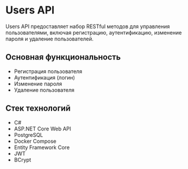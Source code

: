 # Users API
Users API предоставляет набор RESTful методов для управления пользователями, включая регистрацию, аутентификацию, изменение пароля и удаление пользователей.

## Основная функциональность
- Регистрация пользователя
- Аутентификация (логин)
- Изменение пароля
- Удаление пользователя

## Стек технологий
- C#
- ASP.NET Core Web API
- PostgreSQL
- Docker Compose
- Entity Framework Core 
- JWT
- BCrypt
